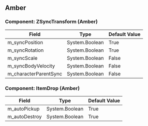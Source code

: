 ## Amber

### Component: ZSyncTransform (Amber)

|Field|Type|Default Value|
|---|---|---|
|m_syncPosition|System.Boolean|True|
|m_syncRotation|System.Boolean|True|
|m_syncScale|System.Boolean|False|
|m_syncBodyVelocity|System.Boolean|False|
|m_characterParentSync|System.Boolean|False|

### Component: ItemDrop (Amber)

|Field|Type|Default Value|
|---|---|---|
|m_autoPickup|System.Boolean|True|
|m_autoDestroy|System.Boolean|True|

